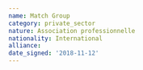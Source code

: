 ```yaml
---
name: Match Group
category: private_sector
nature: Association professionnelle 
nationality: International
alliance: 
date_signed: '2018-11-12'
---
```

    